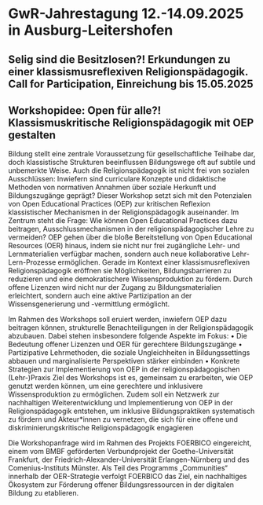 # GwR-Jahrestagung 12.-14.09.2025 in Ausburg-Leitershofen
## Selig sind die Besitzlosen?! Erkundungen zu einer klassismusreflexiven Religionspädagogik. Call for Participation, Einreichung bis 15.05.2025


## Workshopidee: Open für alle?! Klassismuskritische Religionspädagogik mit OEP gestalten

Bildung stellt eine zentrale Voraussetzung für gesellschaftliche Teilhabe dar, doch klassistische Strukturen beeinflussen Bildungswege oft auf subtile und unbemerkte Weise. Auch die Religionspädagogik ist nicht frei von sozialen Ausschlüssen: Inwiefern sind curriculare Konzepte und didaktische Methoden von normativen Annahmen über soziale Herkunft und Bildungszugänge geprägt?
Dieser Workshop setzt sich mit den Potenzialen von Open Educational Practices (OEP) zur kritischen Reflexion klassistischer Mechanismen in der Religionspädagogik auseinander. Im Zentrum steht die Frage: Wie können Open Educational Practices dazu beitragen,  Ausschlussmechanismen in der religionspädagogischer Lehre zu vermeiden?
OEP gehen über die bloße Bereitstellung von Open Educational Resources (OER) hinaus, indem sie nicht nur frei zugängliche Lehr- und Lernmaterialien verfügbar machen, sondern auch neue kollaborative Lehr-Lern-Prozesse ermöglichen. Gerade im Kontext einer klassismusreflexiven Religionspädagogik eröffnen sie Möglichkeiten, Bildungsbarrieren zu reduzieren und eine demokratischere Wissensproduktion zu fördern. Durch offene Lizenzen wird nicht nur der Zugang zu Bildungsmaterialien erleichtert, sondern auch eine aktive Partizipation an der Wissensgenerierung und -vermittlung ermöglicht.

Im Rahmen des Workshops soll eruiert werden, inwiefern OEP dazu beitragen können, strukturelle Benachteiligungen in der Religionspädagogik abzubauen. Dabei stehen insbesondere folgende Aspekte im Fokus:
•	Die Bedeutung offener Lizenzen und OER für gerechtere Bildungszugänge
•	Partizipative Lehrmethoden, die soziale Ungleichheiten in Bildungssettings abbauen und marginalisierte Perspektiven stärker einbinden
•	Konkrete Strategien zur Implementierung von OEP in der religionspädagogischen (Lehr-)Praxis
Ziel des Workshops ist es, gemeinsam zu erarbeiten, wie OEP genutzt werden können, um eine gerechtere und inklusivere Wissensproduktion zu ermöglichen. Zudem soll ein Netzwerk zur nachhaltigen Weiterentwicklung und Implementierung von OEP in der Religionspädagogik entstehen, um inklusive Bildungspraktiken systematisch zu fördern und Akteur*innen zu vernetzen, die sich für eine offene und diskriminierungskritische Religionspädagogik engagieren

Die Workshopanfrage wird im Rahmen des Projekts FOERBICO eingereicht, einem vom BMBF geförderten Verbundprojekt der Goethe-Universität Frankfurt, der Friedrich-Alexander-Universität Erlangen-Nürnberg und des Comenius-Instituts Münster. Als Teil des Programms „Communities“ innerhalb der OER-Strategie verfolgt FOERBICO das Ziel, ein nachhaltiges Ökosystem zur Förderung offener Bildungsressourcen in der digitalen Bildung zu etablieren.

